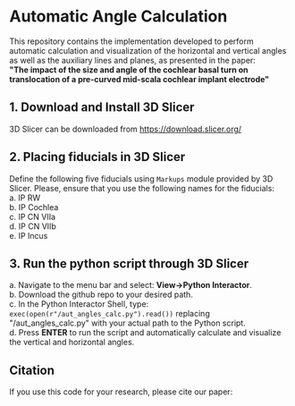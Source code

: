 # Automatic Angle Calculation
This repository contains the implementation developed to perform automatic calculation 
and visualization of the horizontal and vertical angles as well as the auxiliary  lines and planes, as presented in the paper: \
**"The impact of the size and angle of the cochlear basal turn on translocation of a pre-curved mid-scala cochlear implant electrode"**

## 1. Download and Install 3D Slicer
3D Slicer can be downloaded from https://download.slicer.org/

## 2. Placing fiducials in 3D Slicer
Define the following five fiducials using ```Markups``` module provided by 3D Slicer. Please, ensure that you use the following names for the fiducials:\
a. IP RW \
b. IP Cochlea \
c. IP CN VIIa \
d. IP CN VIIb \
e. IP Incus 

## 3. Run the python script through 3D Slicer

a. Navigate to the menu bar and select: **View->Python Interactor**. \
b. Download the github repo to your desired path.\
c. In the Python Interactor Shell, type: ```exec(open(r"/aut_angles_calc.py").read())``` replacing "/aut_angles_calc.py" with
your actual path to the Python script.\
d. Press **ENTER** to run the script and automatically calculate and visualize the vertical and horizontal angles.




## Citation
If you use this code for your research, please cite our paper:

